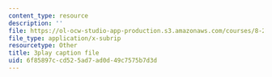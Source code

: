 ```yaml
---
content_type: resource
description: ''
file: https://ol-ocw-studio-app-production.s3.amazonaws.com/courses/8-20-introduction-to-special-relativity-january-iap-2021/6f85897ccd525ad7ad0d49c7575b7d3d_5QUe51d_22w.vtt
file_type: application/x-subrip
resourcetype: Other
title: 3play caption file
uid: 6f85897c-cd52-5ad7-ad0d-49c7575b7d3d
---
```

